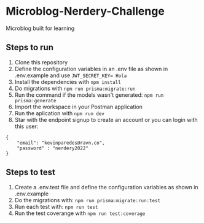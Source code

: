 # Microblog-Nerdery-Challenge
Microblog built for learning
## Steps to run
1. Clone this repository
2. Define the configuration variables in an .env file as shown in .env.example and use `JWT_SECRET_KEY= Hola`
3. Install the dependencies with `npm install`
4. Do migrations with `npm run prisma:migrate:run`
5. Run the command if the models wasn't generated: `npm run prisma:generate`
6. Import the workspace in your Postman application
7. Run the aplication with `npm run dev`
8. Star with the endpoint signup to create an account or you can login with this user:
```
{
    "email": "kevinparedes@ravn.co",
    "password" : "nerdery2022"
}
```
## Steps to test
1. Create a .env.test file and define the configuration variables as shown in .env.example
2. Do the migrations with: `npm run prisma:migrate:run:test`
3. Run each test with: `npm run test`
4. Run the test coverange with `npm run test:coverage`
